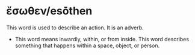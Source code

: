 # ἔσωθεν/esōthen
This word is used to describe an action. It is an adverb.

* This word means inwardly, within, or from inside. This word describes something that happens within a space, object, or person.

